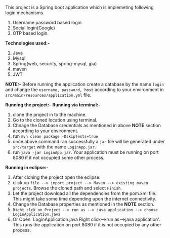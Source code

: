 This project is a Spring boot application which is implemeting following login mechanisms.  
1.  Username password based login
2.  Social login(Google)
3.  OTP based login.

**Technologies used:-**
1. Java
2. Mysql
3. Spring(web, security, spring-mysql, jpa)
4. maven
5. JWT

**NOTE:-**
Before running the application create a database by the name `login` and change the `username, password, host` according to your environment in `src/main/resources/application.yml` file.

**Running the project:-**
**Running via terminal:-**
1. clone the project in to the machine.
2. Go to the cloned location using terminal.
3. Chnage the Database credentials as mentioned in above **NOTE** section according to your environment.
4. run `mvn clean package -DskipTests=true`
5. once above command ran successfully a `jar` file will be generated under `src/target` with the name `LoginApp.jar`.
6. run `java -jar LoginApp.jar`. Your application must be running on port 8080 if it not occupied some other process.


**Running in eclipse:-**
1. After cloning the project open the eclipse.
2. click on `file --> import project --> Maven --> existing maven projects`. Browse the cloned path and select `Finish`.
3. Let the project download all the dependencies from the pom.xml file. This might take some time depending upon the internet connectivity.
4. Change the Database properties as mentioned in the **NOTE** section.
5. `Right clck on Project --> run as --> java application --> choose LoginApplication.java`
6. Or Open `LoginApplication.java  Right click-->run as-->java application'. This runs the application on port 8080 if it is not occupied by any other process.
